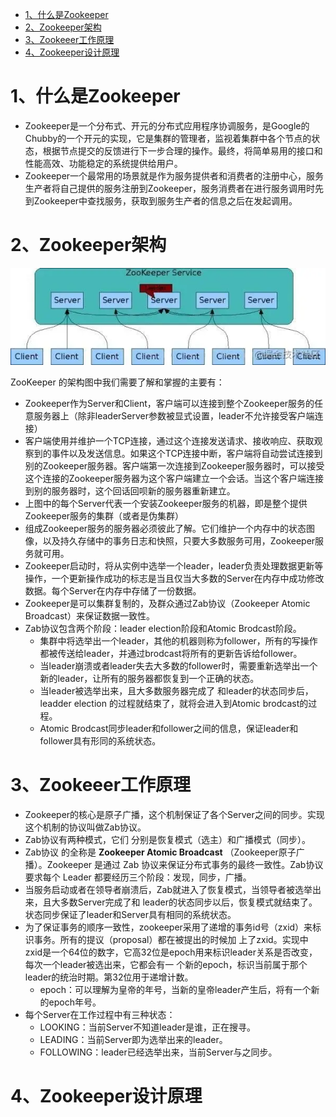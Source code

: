 - [1、什么是Zookeeper](#1什么是zookeeper)
- [2、Zookeeper架构](#2zookeeper架构)
- [3、Zookeeer工作原理](#3zookeeer工作原理)
- [4、Zookeeper设计原理](#4zookeeper设计原理)

# 1、什么是Zookeeper
- Zookeeper是一个分布式、开元的分布式应用程序协调服务，是Google的Chubby的一个开元的实现，它是集群的管理者，监视着集群中各个节点的状态，根据节点提交的反馈进行下一步合理的操作。最终，将简单易用的接口和性能高效、功能稳定的系统提供给用户。
- Zookeeper一个最常用的场景就是作为服务提供者和消费者的注册中心，服务生产者将自己提供的服务注册到Zookeeper，服务消费者在进行服务调用时先到Zookeeper中查找服务，获取到服务生产者的信息之后在发起调用。
# 2、Zookeeper架构
![zkjg](../image/zkjg.png)

ZooKeeper 的架构图中我们需要了解和掌握的主要有：
- Zookeeper作为Server和Client，客户端可以连接到整个Zookeeper服务的任意服务器上（除非leaderServer参数被显式设置，leader不允许接受客户端连接）
- 客户端使用并维护一个TCP连接，通过这个连接发送请求、接收响应、获取观察到的事件以及发送信息。如果这个TCP连接中断，客户端将自动尝试连接到别的Zookeeper服务器。客户端第一次连接到Zookeeper服务器时，可以接受这个连接的Zookeeper服务器为这个客户端建立一个会话。当这个客户端连接到别的服务器时，这个回话回呗新的服务器重新建立。
- 上图中的每个Server代表一个安装Zookeeper服务的机器，即是整个提供Zookeeper服务的集群（或者是伪集群）
- 组成Zookeeper服务的服务器必须彼此了解。它们维护一个内存中的状态图像，以及持久存储中的事务日志和快照，只要大多数服务可用，Zookeeper服务就可用。
- Zookeeper启动时，将从实例中选举一个leader，leader负责处理数据更新等操作，一个更新操作成功的标志是当且仅当大多数的Server在内存中成功修改数据。每个Server在内存中存储了一份数据。
- Zookeeper是可以集群复制的，及群众通过Zab协议（Zookeeper Atomic Broadcast）来保证数据一致性。
- Zab协议包含两个阶段：leader election阶段和Atomic Brodcast阶段。
  - 集群中将选举出一个leader，其他的机器则称为follower，所有的写操作都被传送给leader，并通过brodcast将所有的更新告诉给follower。
  - 当leader崩溃或者leader失去大多数的follower时，需要重新选举出一个新的leader，让所有的服务器都恢复到一个正确的状态。
  - 当leader被选举出来，且大多数服务器完成了 和leader的状态同步后，leadder election 的过程就结束了，就将会进入到Atomic brodcast的过程。
  - Atomic Brodcast同步leader和follower之间的信息，保证leader和follower具有形同的系统状态。
# 3、Zookeeer工作原理
- Zookeeper的核心是原子广播，这个机制保证了各个Server之间的同步。实现这个机制的协议叫做Zab协议。
- Zab协议有两种模式，它们 分别是恢复模式（选主）和广播模式（同步）。
- Zab协议 的全称是 **Zookeeper Atomic Broadcast** （Zookeeper原子广播）。Zookeeper 是通过 Zab 协议来保证分布式事务的最终一致性。Zab协议要求每个 Leader 都要经历三个阶段：发现，同步，广播。
- 当服务启动或者在领导者崩溃后，Zab就进入了恢复模式，当领导者被选举出来，且大多数Server完成了和 leader的状态同步以后，恢复模式就结束了。状态同步保证了leader和Server具有相同的系统状态。
- 为了保证事务的顺序一致性，zookeeper采用了递增的事务id号（zxid）来标识事务。所有的提议（proposal）都在被提出的时候加 上了zxid。实现中zxid是一个64位的数字，它高32位是epoch用来标识leader关系是否改变，每次一个leader被选出来，它都会有一 个新的epoch，标识当前属于那个leader的统治时期。第32位用于递增计数。
  - epoch：可以理解为皇帝的年号，当新的皇帝leader产生后，将有一个新的epoch年号。
- 每个Server在工作过程中有三种状态：
  - LOOKING：当前Server不知道leader是谁，正在搜寻。
  - LEADING：当前Server即为选举出来的leader。
  - FOLLOWING：leader已经选举出来，当前Server与之同步。
# 4、Zookeeper设计原理


